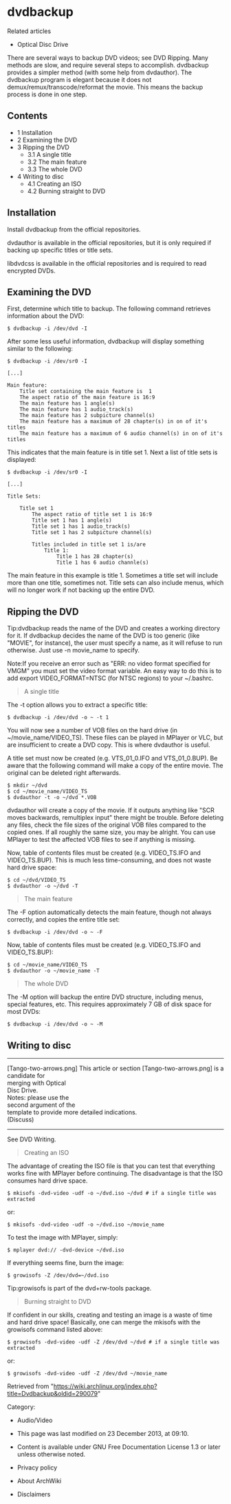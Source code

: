 dvdbackup
=========

Related articles

-   Optical Disc Drive

There are several ways to backup DVD videos; see DVD Ripping. Many
methods are slow, and require several steps to accomplish. dvdbackup
provides a simpler method (with some help from dvdauthor). The dvdbackup
program is elegant because it does not demux/remux/transcode/reformat
the movie. This means the backup process is done in one step.

Contents
--------

-   1 Installation
-   2 Examining the DVD
-   3 Ripping the DVD
    -   3.1 A single title
    -   3.2 The main feature
    -   3.3 The whole DVD
-   4 Writing to disc
    -   4.1 Creating an ISO
    -   4.2 Burning straight to DVD

Installation
------------

Install dvdbackup from the official repositories.

dvdauthor is available in the official repositories, but it is only
required if backing up specific titles or title sets.

libdvdcss is available in the official repositories and is required to
read encrypted DVDs.

Examining the DVD
-----------------

First, determine which title to backup. The following command retrieves
information about the DVD:

    $ dvdbackup -i /dev/dvd -I

After some less useful information, dvdbackup will display something
similar to the following:

    $ dvdbackup -i /dev/sr0 -I

    [...]

    Main feature:
    	Title set containing the main feature is  1
    	The aspect ratio of the main feature is 16:9
    	The main feature has 1 angle(s)
    	The main feature has 1 audio_track(s)
    	The main feature has 2 subpicture channel(s)
    	The main feature has a maximum of 28 chapter(s) in on of it's titles
    	The main feature has a maximum of 6 audio channel(s) in on of it's titles

This indicates that the main feature is in title set 1. Next a list of
title sets is displayed:

    $ dvdbackup -i /dev/sr0 -I

    [...]

    Title Sets:

    	Title set 1
    		The aspect ratio of title set 1 is 16:9
    		Title set 1 has 1 angle(s)
    		Title set 1 has 1 audio_track(s)
    		Title set 1 has 2 subpicture channel(s)

    		Titles included in title set 1 is/are
    			Title 1:
    				Title 1 has 28 chapter(s)
    				Title 1 has 6 audio channle(s)

The main feature in this example is title 1. Sometimes a title set will
include more than one title, sometimes not. Title sets can also include
menus, which will no longer work if not backing up the entire DVD.

Ripping the DVD
---------------

Tip:dvdbackup reads the name of the DVD and creates a working directory
for it. If dvdbackup decides the name of the DVD is too generic (like
"MOVIE", for instance), the user must specify a name, as it will refuse
to run otherwise. Just use -n movie_name to specify.

Note:If you receive an error such as
"ERR:  no video format specified for VMGM" you must set the video format
variable. An easy way to do this is to add export VIDEO_FORMAT=NTSC (for
NTSC regions) to your ~/.bashrc.

> A single title

The -t option allows you to extract a specific title:

    $ dvdbackup -i /dev/dvd -o ~ -t 1

You will now see a number of VOB files on the hard drive (in
~/movie_name/VIDEO_TS). These files can be played in MPlayer or VLC, but
are insufficient to create a DVD copy. This is where dvdauthor is
useful.

A title set must now be created (e.g. VTS_01_0.IFO and VTS_01_0.BUP). Be
aware that the following command will make a copy of the entire movie.
The original can be deleted right afterwards.

    $ mkdir ~/dvd
    $ cd ~/movie_name/VIDEO_TS
    $ dvdauthor -t -o ~/dvd *.VOB

dvdauthor will create a copy of the movie. If it outputs anything like
"SCR moves backwards, remultiplex input" there might be trouble. Before
deleting any files, check the file sizes of the original VOB files
compared to the copied ones. If all roughly the same size, you may be
alright. You can use MPlayer to test the affected VOB files to see if
anything is missing.

Now, table of contents files must be created (e.g. VIDEO_TS.IFO and
VIDEO_TS.BUP). This is much less time-consuming, and does not waste hard
drive space:

    $ cd ~/dvd/VIDEO_TS
    $ dvdauthor -o ~/dvd -T

> The main feature

The -F option automatically detects the main feature, though not always
correctly, and copies the entire title set:

    $ dvdbackup -i /dev/dvd -o ~ -F

Now, table of contents files must be created (e.g. VIDEO_TS.IFO and
VIDEO_TS.BUP):

    $ cd ~/movie_name/VIDEO_TS
    $ dvdauthor -o ~/movie_name -T

> The whole DVD

The -M option will backup the entire DVD structure, including menus,
special features, etc. This requires approximately 7 GB of disk space
for most DVDs:

    $ dvdbackup -i /dev/dvd -o ~ -M

Writing to disc
---------------

  ------------------------ ------------------------ ------------------------
  [Tango-two-arrows.png]   This article or section  [Tango-two-arrows.png]
                           is a candidate for       
                           merging with Optical     
                           Disc Drive.              
                           Notes: please use the    
                           second argument of the   
                           template to provide more 
                           detailed indications.    
                           (Discuss)                
  ------------------------ ------------------------ ------------------------

See DVD Writing.

> Creating an ISO

The advantage of creating the ISO file is that you can test that
everything works fine with MPlayer before continuing. The disadvantage
is that the ISO consumes hard drive space.

    $ mkisofs -dvd-video -udf -o ~/dvd.iso ~/dvd # if a single title was extracted

or:

    $ mkisofs -dvd-video -udf -o ~/dvd.iso ~/movie_name

To test the image with MPlayer, simply:

    $ mplayer dvd:// -dvd-device ~/dvd.iso

If everything seems fine, burn the image:

    $ growisofs -Z /dev/dvd=~/dvd.iso

Tip:growisofs is part of the dvd+rw-tools package.

> Burning straight to DVD

If confident in our skills, creating and testing an image is a waste of
time and hard drive space! Basically, one can merge the mkisofs with the
growisofs command listed above:

    $ growisofs -dvd-video -udf -Z /dev/dvd ~/dvd # if a single title was extracted

or:

    $ growisofs -dvd-video -udf -Z /dev/dvd ~/movie_name

Retrieved from
"https://wiki.archlinux.org/index.php?title=Dvdbackup&oldid=290079"

Category:

-   Audio/Video

-   This page was last modified on 23 December 2013, at 09:10.
-   Content is available under GNU Free Documentation License 1.3 or
    later unless otherwise noted.
-   Privacy policy
-   About ArchWiki
-   Disclaimers

